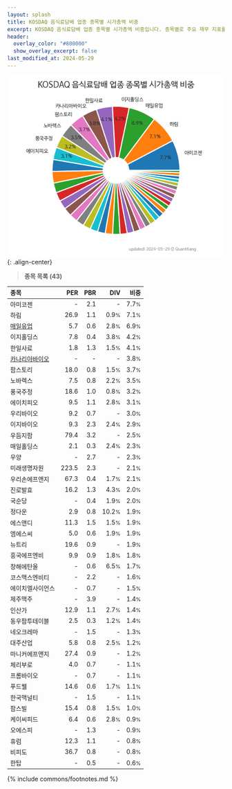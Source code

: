 ```yaml
---
layout: splash
title: KOSDAQ 음식료담배 업종 종목별 시가총액 비중
excerpt: KOSDAQ 음식료담배 업종 종목별 시가총액 비중입니다. 종목별로 주요 재무 지표를 함께 표시합니다.
header:
  overlay_color: "#800000"
  show_overlay_excerpt: false
last_modified_at: 2024-05-29
---
```



![KOSDAQ 음식료담배 업종 종목별 시가총액 비중](/stats/sector/images/kosdaq_업종_음식료담배_종목.png){: .align-center}


> **종목 목록 (43)**<a id="list"></a>

| **종목** | **PER** | **PBR** | **DIV** | **비중** |
| :------- | ------: | ------: | ------: | -------: |
| 아미코젠 | - | 2.1 | - | 7.7<small>%</small> |
| 하림 | 26.9 | 1.1 | 0.9<small>%</small> | 7.1<small>%</small> |
| [매일유업](/267980/) | 5.7 | 0.6 | 2.8<small>%</small> | 6.9<small>%</small> |
| 이지홀딩스 | 7.8 | 0.4 | 3.8<small>%</small> | 4.2<small>%</small> |
| 한일사료 | 1.8 | 1.3 | 1.5<small>%</small> | 4.1<small>%</small> |
| [카나리아바이오](/016790/) | - | - | - | 3.8<small>%</small> |
| 팜스토리 | 18.0 | 0.8 | 1.5<small>%</small> | 3.7<small>%</small> |
| 노바렉스 | 7.5 | 0.8 | 2.2<small>%</small> | 3.5<small>%</small> |
| 풍국주정 | 18.6 | 1.0 | 0.8<small>%</small> | 3.2<small>%</small> |
| 에이치피오 | 9.5 | 1.1 | 2.8<small>%</small> | 3.1<small>%</small> |
| 우리바이오 | 9.2 | 0.7 | - | 3.0<small>%</small> |
| 이지바이오 | 9.3 | 2.3 | 2.4<small>%</small> | 2.9<small>%</small> |
| 우듬지팜 | 79.4 | 3.2 | - | 2.5<small>%</small> |
| 매일홀딩스 | 2.1 | 0.3 | 2.4<small>%</small> | 2.3<small>%</small> |
| 우양 | - | 2.7 | - | 2.3<small>%</small> |
| 미래생명자원 | 223.5 | 2.3 | - | 2.1<small>%</small> |
| 우리손에프앤지 | 67.3 | 0.4 | 1.7<small>%</small> | 2.1<small>%</small> |
| 진로발효 | 16.2 | 1.3 | 4.3<small>%</small> | 2.0<small>%</small> |
| 국순당 | - | 0.4 | 1.9<small>%</small> | 2.0<small>%</small> |
| 정다운 | 2.9 | 0.8 | 10.2<small>%</small> | 1.9<small>%</small> |
| 에스앤디 | 11.3 | 1.5 | 1.5<small>%</small> | 1.9<small>%</small> |
| 엠에스씨 | 5.0 | 0.6 | 1.9<small>%</small> | 1.9<small>%</small> |
| 뉴트리 | 19.6 | 0.9 | - | 1.9<small>%</small> |
| 흥국에프엔비 | 9.9 | 0.9 | 1.8<small>%</small> | 1.8<small>%</small> |
| 창해에탄올 | - | 0.6 | 6.5<small>%</small> | 1.7<small>%</small> |
| 코스맥스엔비티 | - | 2.2 | - | 1.6<small>%</small> |
| 에이치엘사이언스 | - | 0.7 | - | 1.5<small>%</small> |
| 제주맥주 | - | 3.9 | - | 1.4<small>%</small> |
| 인산가 | 12.9 | 1.1 | 2.7<small>%</small> | 1.4<small>%</small> |
| 동우팜투테이블 | 2.5 | 0.3 | 1.2<small>%</small> | 1.4<small>%</small> |
| 네오크레마 | - | 1.5 | - | 1.3<small>%</small> |
| 대주산업 | 5.8 | 0.8 | 2.5<small>%</small> | 1.2<small>%</small> |
| 마니커에프앤지 | 27.4 | 0.9 | - | 1.2<small>%</small> |
| 체리부로 | 4.0 | 0.7 | - | 1.1<small>%</small> |
| 프롬바이오 | - | 0.7 | - | 1.1<small>%</small> |
| 푸드웰 | 14.6 | 0.6 | 1.7<small>%</small> | 1.1<small>%</small> |
| 한국맥널티 | - | 1.5 | - | 1.1<small>%</small> |
| 팜스빌 | 15.4 | 0.8 | 1.5<small>%</small> | 1.0<small>%</small> |
| 케이씨피드 | 6.4 | 0.6 | 2.8<small>%</small> | 0.9<small>%</small> |
| 오에스피 | - | 1.3 | - | 0.9<small>%</small> |
| 휴럼 | 12.3 | 1.1 | - | 0.8<small>%</small> |
| 비피도 | 36.7 | 0.8 | - | 0.8<small>%</small> |
| 한탑 | - | 0.5 | - | 0.6<small>%</small> |

{% include commons/footnotes.md %}